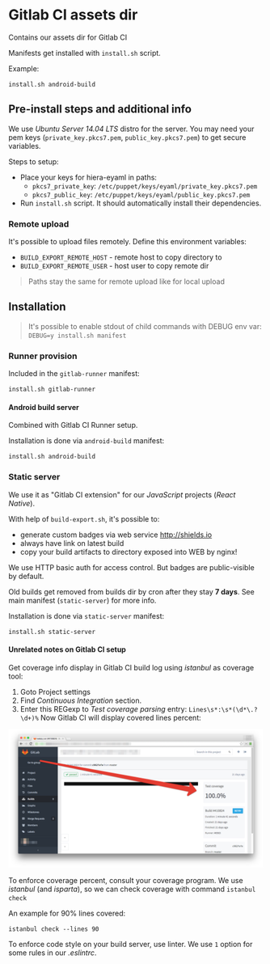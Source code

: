 # Gitlab CI assets dir

Contains our assets dir for Gitlab CI

Manifests get installed with `install.sh` script.

Example:
```
install.sh android-build
```

## Pre-install steps and additional info

We use *Ubuntu Server 14.04 LTS* distro for the server.
You may need your pem keys (`private_key.pkcs7.pem`, `public_key.pkcs7.pem`) to get secure variables.

Steps to setup:
* Place your keys for hiera-eyaml in paths:
  * `pkcs7_private_key`: `/etc/puppet/keys/eyaml/private_key.pkcs7.pem`
  * `pkcs7_public_key`: `/etc/puppet/keys/eyaml/public_key.pkcs7.pem`
* Run `install.sh` script. It should automatically install their dependencies.

### Remote upload

It's possible to upload files remotely. Define this environment variables:
* `BUILD_EXPORT_REMOTE_HOST` - remote host to copy directory to
* `BUILD_EXPORT_REMOTE_USER` - host user to copy remote dir

> Paths stay the same for remote upload like for local upload

## Installation

> It's possible to enable stdout of child commands with DEBUG env var: `DEBUG=y install.sh manifest`

### Runner provision

Included in the `gitlab-runner` manifest:
```
install.sh gitlab-runner
```

#### Android build server

Combined with Gitlab CI Runner setup.

Installation is done via `android-build` manifest:
```
install.sh android-build
```

### Static server

We use it as "Gitlab CI extension" for our *JavaScript* projects (*React Native*).

With help of `build-export.sh`, it's possible to:
  * generate custom badges via web service http://shields.io
  * always have link on latest build
  * copy your build artifacts to directory exposed into WEB by nginx!

We use HTTP basic auth for access control. But badges are public-visible by default.

Old builds get removed from builds dir by cron after they stay __7 days__.
See main manifest (`static-server`) for more info.

Installation is done via `static-server` manifest:
```
install.sh static-server
```

#### Unrelated notes on Gitlab CI setup

Get coverage info display in Gitlab CI build log using *istanbul* as coverage tool:
1. Goto Project settings
2. Find *Continuous Integration* section.
3. Enter this REGexp to *Test coverage parsing* entry: `Lines\s*:\s*(\d*\.?\d+)%`
Now Gitlab CI will display covered lines percent:

![Istanbul coverage gitlab](assets/istanbul-coverage.png)

To enforce coverage percent, consult your coverage program.
We use *istanbul* (and *isparta*), so we can check coverage with command `istanbul check`

An example for 90% lines covered:
```
istanbul check --lines 90
```

To enforce code style on your build server, use linter.
We use `1` option for some rules in our *.eslintrc*.
